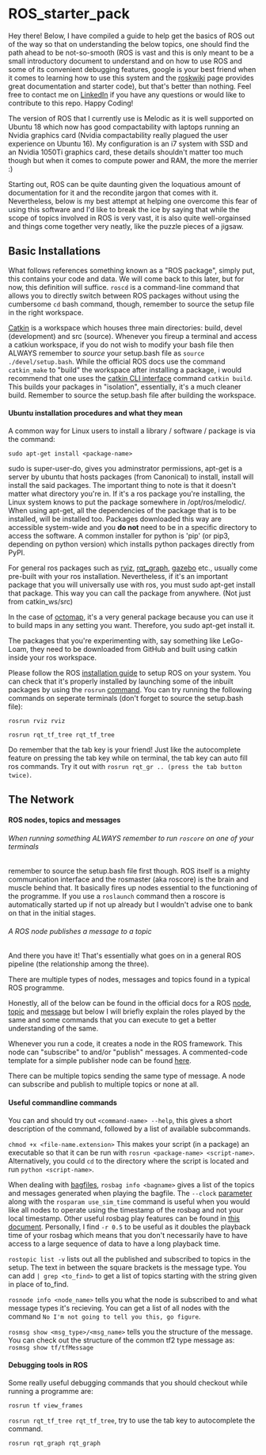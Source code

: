 # ROS_starter_pack
Hey there! Below, I have compiled a guide to help get the basics of ROS out of the way so that on understanding the below topics, one should find the path ahead to be not-so-smooth (ROS is vast and this is only meant to be a small introductory document to understand and on how to use ROS and some of its convenient debugging features, google is your best friend when it comes to learning how to use this system and the [roskwiki](http://wiki.ros.org/Documentation) page provides great documentation and starter code), but that's better than nothing. Feel free to contact me on [LinkedIn](https://www.linkedin.com/in/sreeharshaparuchuri/) if you have any questions or would like to contribute to this repo. Happy Coding!

The version of ROS that I currently use is Melodic as it is well supported on Ubuntu 18 which now has good compactability with laptops running an Nvidia graphics card (Nvidia compactability really plagued the user experience on Ubuntu 16). My configuration is an i7 system with SSD and an Nvidia 1050Ti graphics card, these details shouldn't matter too much though but when it comes to compute power and RAM, the more the merrier :)  

Starting out, ROS can be quite daunting given the loquatious amount of documentation for it and the recondite jargon that comes with it. Nevertheless, below is my best attempt at helping one overcome this fear of using this software and I'd like to break the ice by saying that while the scope of topics involved in ROS is very vast, it is also quite well-orgainsed and things come together very neatly, like the puzzle pieces of a jigsaw.

## Basic Installations

What follows references something known as a "ROS package", simply put, this contains your code and data. We will come back to this later, but for now, this definition will suffice. `roscd` is a command-line command that allows you to directly switch between ROS packages without using the cumbersome `cd` bash command, though, remember to source the setup file in the right workspace.

[Catkin](http://wiki.ros.org/catkin) is a workspace which houses three main directories: build, devel (development) and src (source). Whenever you fireup a terminal and access a catkiun workspace, if you do not wish to modify your bash file then ALWAYS remember to *source* your setup.bash file as `source ./devel/setup.bash`. While the official ROS docs use the command `catkin_make` to "build" the workspace after installing a package, i would recommend that one uses the [catkin CLI interface](https://github.com/catkin/catkin_tools) command `catkin build`. This builds your packages in "isolation", essentially, it's a much cleaner build. Remember to source the setup.bash file after building the workspace.

#### Ubuntu installation procedures and what they mean
A common way for Linux users to install a library / software / package is via the command:

` sudo apt-get install <package-name> `

sudo is super-user-do, gives you adminstrator permissions, apt-get is a server by ubuntu that hosts packages (from Canonical) to install, install will install the said packages. 
The important thing to note is that it doesn't matter what directory you're in. If it's a ros package you're installing, the Linux system knows to put the package somewhere in /opt/ros/melodic/. When using apt-get, all the dependencies of the package that is to be installed, will be installed too. Packages downloaded this way are accessible system-wide and you **do not** need to be in a specific directory to access the software. A common installer for python is 'pip' (or pip3, depending on python version) which installs python packages directly from PyPI.

For general ros packages such as [rviz](http://wiki.ros.org/rviz), [rqt_graph](http://wiki.ros.org/rqt_graph), [gazebo](http://wiki.ros.org/gazebo_ros_pkgs) etc., usually come pre-built with your ros installation. Nevertheless, if it's an important package that you will universally use with ros, you must sudo apt-get install that package. This way you can call the package from anywhere. (Not just from catkin_ws/src)

In the case of [octomap](https://github.com/OctoMap/octomap), it's a very general package because you can use it to build maps in any setting you want. Therefore, you sudo apt-get install it.

The packages that you're experimenting with, say something like LeGo-Loam, they need to be downloaded from GitHub and built using catkin inside your ros workspace. 

Please follow the ROS [installation guide](http://wiki.ros.org/melodic/Installation/Ubuntu) to setup ROS on your system.
You can check that it's properly installed by launching some of the inbuilt packages by using the `rosrun` [command](http://wiki.ros.org/rosbash#rosrun). You can try running the following commands on seperate terminals (don't forget to source the setup.bash file):

`rosrun rviz rviz`

`rosrun rqt_tf_tree rqt_tf_tree`

Do remember that the tab key is your friend! Just like the autocomplete feature on pressing the tab key while on terminal, the tab key can auto fill ros commands. Try it out with `rosrun rqt_gr .. (press the tab button twice)`.

## The Network

#### ROS nodes, topics and messages
###### When running something ALWAYS remember to run `roscore` on one of your terminals 
 remember to source the setup.bash file first though. ROS itself is a mighty communication interface and the rosmaster (aka roscore) is the brain and muscle behind that. It basically fires up nodes essential to the functioning of the programme. If you use a `roslaunch` command then a roscore is automatically started up if not up already but I wouldn't advise one to bank on that in the initial stages.
 
###### A ROS node publishes a message to a topic

And there you have it! That's essentially what goes on in a general ROS pipeline (the relationship among the three). 

There are multiple types of nodes, messages and topics found in a typical ROS programme.

Honestly, all of the below can be found in the official docs for a ROS [node](http://wiki.ros.org/Nodes), [topic](http://wiki.ros.org/ROS/Tutorials/UnderstandingTopics) and [message](http://wiki.ros.org/Messages) but below I will briefly explain the roles played by the same and some commands that you can execute to get a better understanding of the same.

Whenever you run a code, it creates a node in the ROS framework. This node can "subscribe" to and/or "publish" messages. A commented-code template for a simple publisher node can be found [here](https://github.com/sreeharshaparuchur1/Point-cloud-reconstruction/blob/master/publisher.py). 

There can be multiple topics sending the same type of message. A node can subscribe and publish to multiple topics or none at all.

#### Useful commandline commands

You can and should try out `<command-name> --help`, this gives a short description of the command, followed by a list of available subcommands.

`chmod +x <file-name.extension>` This makes your script (in a package) an executable so that it can be run with `rosrun <package-name> <script-name>`. Alternatively, you could `cd` to the directory where the script is located and run `python <script-name>`.

When dealing with [bagfiles](http://wiki.ros.org/Bags), `rosbag info <bagname>` gives a list of the topics and messages generated when playing the bagfile.
The `--clock` [parameter](https://answers.ros.org/question/12577/when-should-i-need-clock-parameter-on-rosbag-play/) along with the `rosparam use_sim_time` command is useful when you would like all nodes to operate using the timestamp of the rosbag and not your local timestamp. Other useful rosbag play features can be found in [this document](http://wiki.ros.org/rosbag/Commandline). Personally, I find `-r 0.5` to be useful as it doubles the playback time of your rosbag which means that you don't necessarily have to have access to a large sequence of data to have a long playback time.

`rostopic list -v` lists out all the published and subscribed to topics in the setup. The text in between the square brackets is the message type. You can add `| grep <to_find>` to get a list of topics starting with the string given in place of to_find.

`rosnode info <node_name>` tells you what the node is subscribed to and what message types it's recieving. You can get a list of all nodes with the command `No I'm not going to tell you this, go figure`.

`rosmsg show <msg_type>/<msg_name>` tells you the structure of the message. You can check out the structure of the common tf2 type message as: `rosmsg show tf/tfMessage`

#### Debugging tools in ROS

Some really useful debugging commands that you should checkout while running a programme are:

`rosrun tf view_frames`

`rosrun rqt_tf_tree rqt_tf_tree`, try to use the tab key to autocomplete the command. 

`rosrun rqt_graph rqt_graph`


